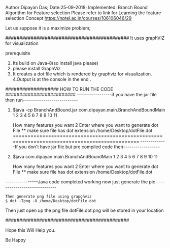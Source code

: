 Author:Dipayan Das;
Date:25-09-2018;
Implemented: Branch Bound Algorithm for Feature selection Please refer to link for Learning the  feature selection Concept  https://nptel.ac.in/courses/106106046/29


 


Let us suppose it is a maximize problem;


############################################
It uses graphVIZ for visualization

prerequisite
1. Its build on Java-8(so  install java please)
2. please install GraphViz
3. It creates a dot file which is rendered by graphviz for visualization.
4.Output is at the console in the end .


 ################### HOW TO RUN THE CODE #########################
 -----------------if you have the jar file then run---------------------------
 1.   $java -cp BranchAndBound.jar com.dipayan.main.BranchAndBoundMain 1 2 3 4 5 6 7 8 9 10 11
       
 		How many features you want
		2
		Enter where you want to generate dot File ** make sure file has dot extension
		/home/Desktop/dotFile.dot
==============================================================================================
-------------If you don't have jar file but pre compiled code then------------------
1.   $java  com.dipayan.main.BranchAndBoundMain 1 2 3 4 5 6 7 8 9 10 11
       
 		How many features you want
		2
		Enter where you want to generate dot File ** make sure file has dot extension
		/home/Desktop/dotFile.dot
	
----------------Java code completed working now just generate the pic -----------------------------
		
	Then generate png file using grapghviz
	$ dot -Tpng -O /home/Desktop/dotFile.dot 	
 		
Then just open up the png file dotFile.dot.png will be stored in your location

 
  ############################################
  
  Hope this Will Help you.
 
  Be Happy 
  
